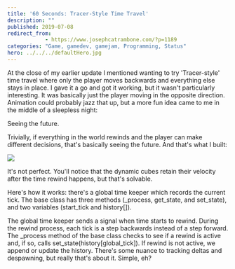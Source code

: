 ```yaml
---
title: '60 Seconds: Tracer-Style Time Travel'
description: ""
published: 2019-07-08
redirect_from: 
            - https://www.josephcatrambone.com/?p=1189
categories: "Game, gamedev, gamejam, Programming, Status"
hero: ../../../defaultHero.jpg
---
```

<!-- wp:paragraph -->

At the close of my earlier update I mentioned wanting to try 'Tracer-style' time travel where only the player moves backwards and everything else stays in place. I gave it a go and got it working, but it wasn't particularly interesting. It was basically just the player moving in the opposite direction. Animation could probably jazz that up, but a more fun idea came to me in the middle of a sleepless night:

<!-- /wp:paragraph -->

<!-- wp:paragraph -->

Seeing the future.

<!-- /wp:paragraph -->

<!-- wp:paragraph -->

Trivially, if everything in the world rewinds and the player can make different decisions, that's basically seeing the future. And that's what I built:

<!-- /wp:paragraph -->

<!-- wp:image {"id":1191} -->

![](./img/wp-content-uploads-Peek-2019-07-05-20-57.gif)

<!-- /wp:image -->

<!-- wp:paragraph -->

It's not perfect. You'll notice that the dynamic cubes retain their velocity after the time rewind happens, but that's solvable.

<!-- /wp:paragraph -->

<!-- wp:paragraph -->

Here's how it works: there's a global time keeper which records the current tick. The base class has three methods (\_process, get_state, and set_state), and two variables (start_tick and history\[]).

<!-- /wp:paragraph -->

<!-- wp:paragraph -->

The global time keeper sends a signal when time starts to rewind. During the rewind process, each tick is a step backwards instead of a step forward. The \_process method of the base class checks to see if a rewind is active and, if so, calls set_state(history\[global_tick]). If rewind is not active, we append or update the history. There's some nuance to tracking deltas and despawning, but really that's about it. Simple, eh?

<!-- /wp:paragraph -->

<!-- wp:paragraph -->

<!-- /wp:paragraph -->
